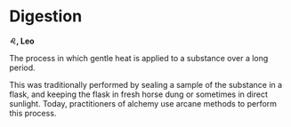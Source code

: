 <!--{"tags":["Digestion"]}-->

# Digestion

**♌︎, Leo**

The process in which gentle heat is applied to a substance over a long period.

This was traditionally performed by sealing a sample of the substance in a
flask, and keeping the flask in fresh horse dung or sometimes in direct
sunlight. Today, practitioners of alchemy use arcane methods to perform this
process.
